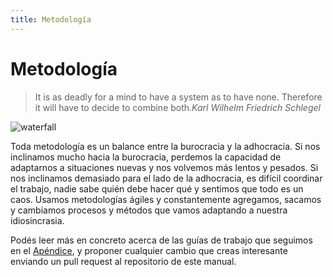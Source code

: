 ```yaml
---
title: Metodología
---
```

# Metodología

> It is as deadly for a mind to have a system as to have none. Therefore it will have to decide to combine both.<cite>Karl Wilhelm Friedrich Schlegel</cite>

![waterfall](/images/waterfall.svg)

Toda metodología es un balance entre la burocracia y la adhocracia. Si nos inclinamos mucho hacia la burocracia, perdemos la capacidad de adaptarnos a situaciones nuevas y nos volvemos más lentos y pesados. Si nos inclinamos demasiado para el lado de la adhocracia, es difícil coordinar el trabajo, nadie sabe quién debe hacer qué y sentimos que todo es un caos. Usamos metodologías ágiles y constantemente agregamos, sacamos y cambiamos procesos y métodos que vamos adaptando a nuestra idiosincrasia.

Podés leer más en concreto acerca de las guías de trabajo que seguimos en el [Apéndice](../99-apendice/1-upp.md), y proponer cualquier cambio que creas interesante enviando un pull request al repositorio de este manual.